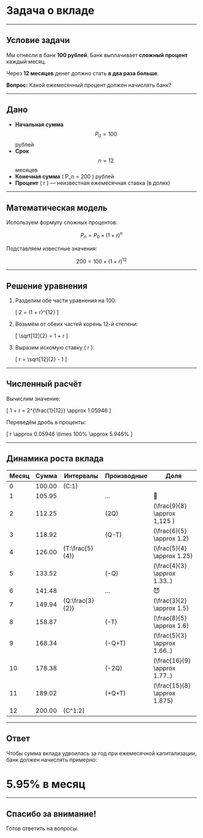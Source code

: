 # Задача о вкладе

---

## Условие задачи

Мы отнесли в банк **100 рублей**.
Банк выплачивает **сложный процент** каждый месяц.

Через **12 месяцев** денег должно стать **в два раза больше**.

**Вопрос:** Какой ежемесячный процент должен начислять банк?

---

## Дано

- **Начальная сумма** $$ P_0 = 100 $$ рублей
- **Срок** $$n = 12$$ месяцев
- **Конечная сумма** \( P_n = 200 \) рублей
- **Процент** \( r \) — неизвестная ежемесячная ставка (в долях)

---

## Математическая модель

Используем формулу сложных процентов:

$$
P_n = P_0 \times (1 + r)^n
$$

Подставляем известные значения:

$$
200 = 100 \times (1 + r)^{12}
$$

---

## Решение уравнения

1.  Разделим обе части уравнения на 100:

    \[
    2 = (1 + r)^{12}
    \]

2.  Возьмём от обеих частей корень 12-й степени:

    \[
    \sqrt[12]{2} = 1 + r
    \]

3.  Выразим искомую ставку \( r \):

    \[
    r = \sqrt[12]{2} - 1
    \]

---

## Численный расчёт

Вычислим значение:

\[
1 + r = 2^{\frac{1}{12}} \approx 1.05946
\]

Переведём дробь в проценты:

\[
r \approx 0.05946 \times 100\% \approx 5.946\%
\]

---

## Динамика роста вклада

| Месяц | Сумма  | Интервалы         | Производные | Доля                            |
| ----- | ------ | ----------------- | ----------- | ------------------------------- |
| 0     | 100.00 | \(C:1\)           |             |                                 |
| 1     | 105.95 |                   | ...         | 🤔                              |
| 2     | 112.25 |                   | \(2Q\)      | \(\frac{9}{8} \approx 1,125 \)  |
| 3     | 118.92 |                   | \(Q-T\)     | \(\frac{6}{5} \approx 1.2\)     |
| 4     | 126.00 | \(T:\frac{5}{4}\) |             | \(\frac{5}{4} \approx 1.25\)    |
| 5     | 133.52 |                   | \(-Q\)      | \(\frac{4}{3} \approx 1.33..\)  |
| 6     | 141.48 |                   | ...         | 😈                              |
| 7     | 149.94 | \(Q:\frac{3}{2}\) |             | \(\frac{3}{2} \approx 1.5\)     |
| 8     | 158.87 |                   | \(-T\)      | \(\frac{8}{5} \approx 1.6\)     |
| 9     | 168.34 |                   | \(-Q+T\)    | \(\frac{5}{3} \approx 1.66..\)  |
| 10    | 178.38 |                   | \(-2Q\)     | \(\frac{16}{9} \approx 1.77..\) |
| 11    | 189.02 |                   | \(+Q+T\)    | \(\frac{15}{8} \approx 1.875\)  |
| 12    | 200.00 | \(C^1:2\)         |             |                                 |

---

## Ответ

Чтобы сумма вклада удвоилась за год при ежемесячной капитализации, банк должен начислять примерно:

# **5.95% в месяц**

---

## Спасибо за внимание!

Готов ответить на вопросы.
